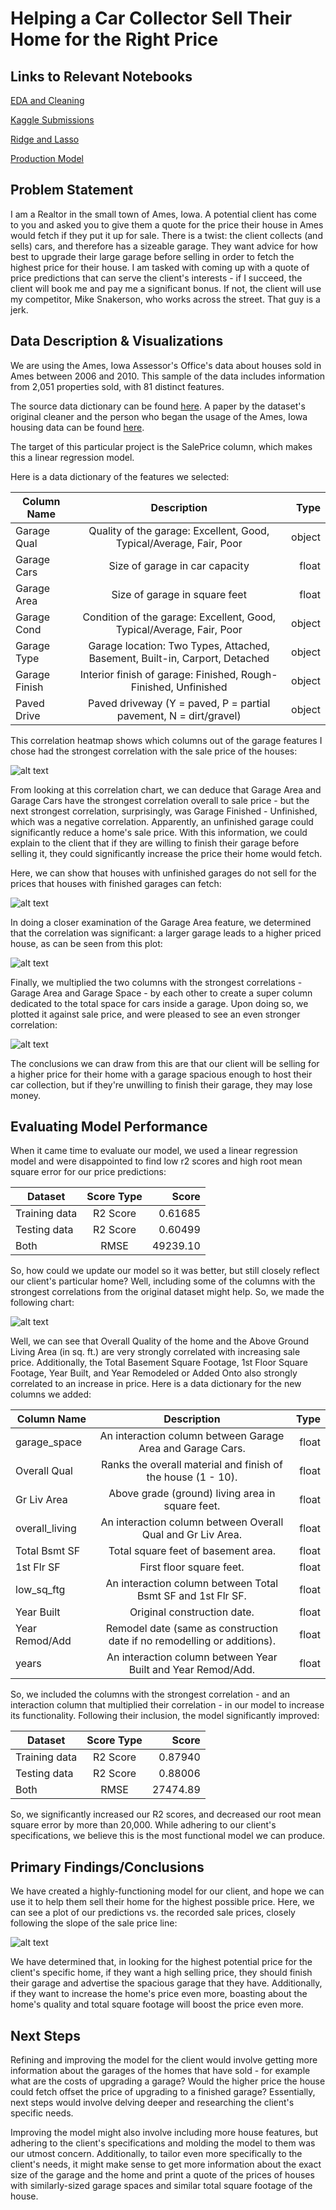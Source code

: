 # Helping a Car Collector Sell Their Home for the Right Price

## Links to Relevant Notebooks

[EDA and Cleaning](../Deliverables/Notebooks/01_eda_and_cleaning.ipynb)

[Kaggle Submissions](../Deliverables/Notebooks/02_making_submissions.ipynb)

[Ridge and Lasso](../Deliverables/Notebooks/03_ridge_lasso.ipynb)

[Production Model](../Deliverables/Notebooks/04_production_model.ipynb)

## Problem Statement

I am a Realtor in the small town of Ames, Iowa. A potential client has come to you and asked you to give them a quote for the price their house in Ames would fetch if they put it up for sale. There is a twist: the client collects (and sells) cars, and therefore has a sizeable garage. They want advice for how best to upgrade their large garage before selling in order to fetch the highest price for their house. I am tasked with coming up with a quote of price predictions that can serve the client's interests - if I succeed, the client will book me and pay me a significant bonus. If not, the client will use my competitor, Mike Snakerson, who works across the street. That guy is a jerk.

## Data Description & Visualizations

We are using the Ames, Iowa Assessor's Office's data about houses sold in Ames between 2006 and 2010. This sample of the data includes information from 2,051 properties sold, with 81 distinct features.

The source data dictionary can be found [here](http://jse.amstat.org/v19n3/decock/DataDocumentation.txt). A paper by the dataset's original cleaner and the person who began the usage of the Ames, Iowa housing data can be found [here](http://jse.amstat.org/v19n3/decock.pdf).

The target of this particular project is the SalePrice column, which makes this a linear regression model.

Here is a data dictionary of the features we selected:

| Column Name   | Description                    | Type  |
| ------------- |:------------------------------:| -----:|
| Garage Qual   | Quality of the garage: Excellent, Good, Typical/Average, Fair, Poor  | object |
| Garage Cars   | Size of garage in car capacity |   float |
| Garage Area   | Size of garage in square feet  |   float |
| Garage Cond   | Condition of the garage: Excellent, Good, Typical/Average, Fair, Poor  | object |
| Garage Type   | Garage location: Two Types, Attached, Basement, Built-in, Carport, Detached  | object |
| Garage Finish  | Interior finish of garage: Finished, Rough-Finished, Unfinished  | object |
| Paved Drive  | Paved driveway (Y = paved, P = partial pavement, N = dirt/gravel)  | object |


This correlation heatmap shows which columns out of the garage features I chose had the strongest correlation with the sale price of the houses:

![alt text](https://git.generalassemb.ly/hrl-dev/project_2/blob/master/Deliverables/Images/garage_corr.png "Garage Correlations")

From looking at this correlation chart, we can deduce that Garage Area and Garage Cars have the strongest correlation overall to sale price - but the next strongest correlation, surprisingly, was Garage Finished - Unfinished, which was a negative correlation. Apparently, an unfinished garage could significantly reduce a home's sale price. With this information, we could explain to the client that if they are willing to finish their garage before selling it, they could significantly increase the price their home would fetch.

Here, we can show that houses with unfinished garages do not sell for the prices that houses with finished garages can fetch:

![alt text](https://git.generalassemb.ly/hrl-dev/project_2/blob/master/Deliverables/Images/unfinished_price.png "Garage Finish vs. price")

In doing a closer examination of the Garage Area feature, we determined that the correlation was significant: a larger garage leads to a higher priced house, as can be seen from this plot:

![alt text](https://git.generalassemb.ly/hrl-dev/project_2/blob/master/Deliverables/Images/area_price.png "Garage Area vs. Sale Price")

Finally, we multiplied the two columns with the strongest correlations - Garage Area and Garage Space - by each other to create a super column dedicated to the total space for cars inside a garage. Upon doing so, we plotted it against sale price, and were pleased to see an even stronger correlation:

![alt text](https://git.generalassemb.ly/hrl-dev/project_2/blob/master/Deliverables/Images/space_price.png "Garage Space vs. Sale Price")

The conclusions we can draw from this are that our client will be selling for a higher price for their home with a garage spacious enough to host their car collection, but if they're unwilling to finish their garage, they may lose money.

## Evaluating Model Performance

When it came time to evaluate our model, we used a linear regression model and were disappointed to find low r2 scores and high root mean square error for our price predictions:

| Dataset        | Score Type   | Score  |
| ------------- |:-------------:| -----:|
| Training data | R2 Score | 0.61685 |
| Testing data  | R2 Score | 0.60499 |
| Both | RMSE | 49239.10 |

So, how could we update our model so it was better, but still closely reflect our client's particular home? Well, including some of the columns with the strongest correlations from the original dataset might help. So, we made the following chart:

![alt text](https://git.generalassemb.ly/hrl-dev/project_2/blob/master/Deliverables/Images/numeric_corrs.png "Numeric columns vs. Sale Price")

Well, we can see that Overall Quality of the home and the Above Ground Living Area (in sq. ft.) are very strongly correlated with increasing sale price. Additionally, the Total Basement Square Footage, 1st Floor Square Footage, Year Built, and Year Remodeled or Added Onto also strongly correlated to an increase in price. Here is a data dictionary for the new columns we added:

| Column Name   | Description                    | Type  |
| ------------- |:------------------------------:| -----:|
| garage_space  | An interaction column between Garage Area and Garage Cars. | float |
| Overall Qual  | Ranks the overall material and finish of the house (1 - 10). |   float |
| Gr Liv Area   | Above grade (ground) living area in square feet.  |   float |
| overall_living   | An interaction column between Overall Qual and Gr Liv Area.  | float |
| Total Bsmt SF   | Total square feet of basement area.  | float |
| 1st Flr SF  | First floor square feet.  | float |
| low_sq_ftg  | An interaction column between Total Bsmt SF and 1st Flr SF. | float |
| Year Built  | Original construction date.  | float |
| Year Remod/Add  | Remodel date (same as construction date if no remodelling or additions).  | float |
| years  | An interaction column between Year Built and Year Remod/Add.  | float |

So, we included the columns with the strongest correlation - and an interaction column that multiplied their correlation - in our model to increase its functionality. Following their inclusion, the model significantly improved:

| Dataset        | Score Type   | Score  |
| ------------- |:-------------:| -----:|
| Training data | R2 Score | 0.87940 |
| Testing data  | R2 Score | 0.88006 |
| Both | RMSE | 27474.89 |

So, we significantly increased our R2 scores, and decreased our root mean square error by more than 20,000. While adhering to our client's specifications, we believe this is the most functional model we can produce.

## Primary Findings/Conclusions

We have created a highly-functioning model for our client, and hope we can use it to help them sell their home for the highest possible price. Here, we can see a plot of our predictions vs. the recorded sale prices, closely following the slope of the sale price line:

![alt text](https://git.generalassemb.ly/hrl-dev/project_2/blob/master/Deliverables/Images/preds.png "Predictions vs. Reality")

We have determined that, in looking for the highest potential price for the client's specific home, if they want a high selling price, they should finish their garage and advertise the spacious garage that they have. Additionally, if they want to increase the home's price even more, boasting about the home's quality and total square footage will boost the price even more.

## Next Steps

Refining and improving the model for the client would involve getting more information about the garages of the homes that have sold - for example what are the costs of upgrading a garage? Would the higher price the house could fetch offset the price of upgrading to a finished garage? Essentially, next steps would involve delving deeper and researching the client's specific needs.

Improving the model might also involve including more house features, but adhering to the client's specifications and molding the model to them was our utmost concern. Additionally, to tailor even more specifically to the client's needs, it might make sense to get more information about the exact size of the garage and the home and print a quote of the prices of houses with similarly-sized garage spaces and similar total square footage of the house.

